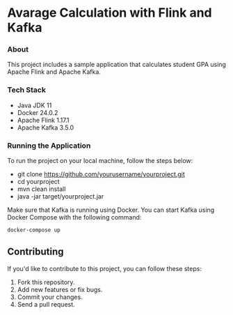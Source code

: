 # Avarage Calculation with Flink and Kafka

### About
This project includes a sample application that calculates student GPA using Apache Flink and Apache Kafka.

### Tech Stack
- Java JDK 11
- Docker  24.0.2
- Apache Flink 1.17.1
- Apache Kafka 3.5.0

### Running the Application

To run the project on your local machine, follow the steps below:
- git clone https://github.com/yourusername/yourproject.git
- cd yourproject
- mvn clean install
- java -jar target/yourproject.jar

Make sure that Kafka is running using Docker. You can start Kafka using Docker Compose with the following command:

```bash
docker-compose up
```

## Contributing
If you'd like to contribute to this project, you can follow these steps:

1. Fork this repository.
2. Add new features or fix bugs.
3. Commit your changes.
4. Send a pull request.
